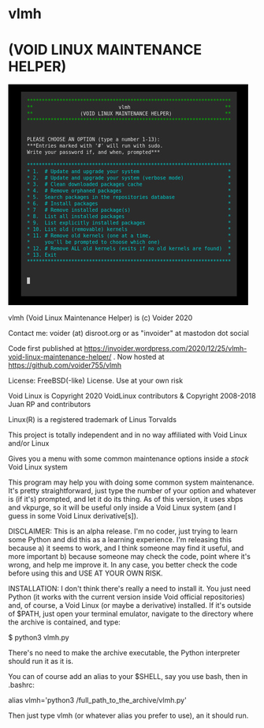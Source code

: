 #              vlmh

#  (VOID LINUX MAINTENANCE HELPER)


![alt text](https://github.com/voider755/vlmh/blob/main/vlmh-12-26crop.jpg?raw=true)

 vlmh (Void Linux Maintenance Helper) is (c) Voider 2020

 Contact me: voider (at) disroot.org or as "invoider" at mastodon dot social

 Code first published at https://invoider.wordpress.com/2020/12/25/vlmh-void-linux-maintenance-helper/ . Now hosted at https://github.com/voider755/vlmh

 License: FreeBSD(-like) License. Use at your own risk

 Void Linux is Copyright 2020 VoidLinux contributors & Copyright 2008-2018 Juan RP and contributors

 Linux(R) is a registered trademark of Linus Torvalds

 This project is totally independent and in no way affiliated with Void Linux and/or Linux

 Gives you a menu with some common maintenance options inside a *stock* Void Linux system


This program may help you with doing some common system maintenance. It's pretty straightforward, just type the number of your option and whatever is (if it's) prompted, and let it do its thing. As of this version, it uses xbps and vkpurge, so it will be useful only inside a Void Linux system (and I guess in some Void Linux derivative[s]).


DISCLAIMER: This is an alpha release. I'm no coder, just trying to learn some Python and did this as a learning experience. I'm releasing this because a) it seems to work, and I think someone may find it useful, and more important b) because someone may check the code, point where it's wrong, and help me improve it. In any case, you better check the code before using this and USE AT YOUR OWN RISK.


INSTALLATION: I don't think there's really a need to install it. You just need Python (it works with the current version inside Void official repositories) and, of course, a Void Linux (or maybe a derivative) installed. If it's outside of $PATH, just open your terminal emulator, navigate to the directory where the archive is contained, and type:


$ python3 vlmh.py


There's no need to make the archive executable, the Python interpreter should run it as it is.


You can of course add an alias to your $SHELL, say you use bash, then in .bashrc:


alias vlmh='python3 /full_path_to_the_archive/vlmh.py'


Then just type vlmh (or whatever alias you prefer to use), an it should run.
